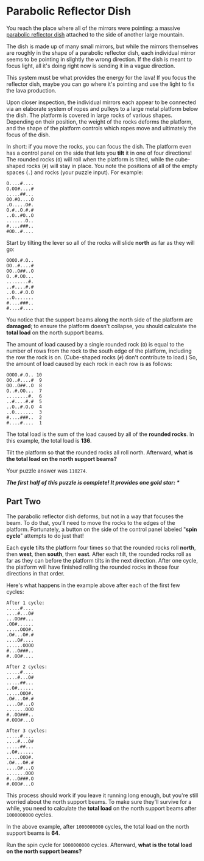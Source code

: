 # Parabolic Reflector Dish

You reach the place where all of the mirrors were pointing: a
massive [parabolic reflector dish](https://en.wikipedia.org/wiki/Parabolic_reflector) attached to the side of another
large mountain.

The dish is made up of many small mirrors, but while the mirrors themselves are roughly in the shape of a parabolic
reflector dish, each individual mirror seems to be pointing in slightly the wrong direction. If the dish is meant to
focus light, all it's doing right now is sending it in a vague direction.

This system must be what provides the energy for the lava! If you focus the reflector dish, maybe you can go where it's
pointing and use the light to fix the lava production.

Upon closer inspection, the individual mirrors each appear to be connected via an elaborate system of ropes and pulleys
to a large metal platform below the dish. The platform is covered in large rocks of various shapes. Depending on their
position, the weight of the rocks deforms the platform, and the shape of the platform controls which ropes move and
ultimately the focus of the dish.

In short: if you move the rocks, you can focus the dish. The platform even has a control panel on the side that lets you
**tilt** it in one of four directions! The rounded rocks (`O`) will roll when the platform is tilted, while the
cube-shaped rocks (`#`) will stay in place. You note the positions of all of the empty spaces (`.`) and rocks (your
puzzle input). For example:

```
O....#....
O.OO#....#
.....##...
OO.#O....O
.O.....O#.
O.#..O.#.#
..O..#O..O
.......O..
#....###..
#OO..#....
```

Start by tilting the lever so all of the rocks will slide **north** as far as they will go:

```
OOOO.#.O..
OO..#....#
OO..O##..O
O..#.OO...
........#.
..#....#.#
..O..#.O.O
..O.......
#....###..
#....#....
```

You notice that the support beams along the north side of the platform are **damaged**; to ensure the platform doesn't
collapse, you should calculate the **total load** on the north support beams.

The amount of load caused by a single rounded rock (`O`) is equal to the number of rows from the rock to the south edge
of the platform, including the row the rock is on. (Cube-shaped rocks (`#`) don't contribute to load.) So, the amount of
load caused by each rock in each row is as follows:

```
OOOO.#.O.. 10
OO..#....#  9
OO..O##..O  8
O..#.OO...  7
........#.  6
..#....#.#  5
..O..#.O.O  4
..O.......  3
#....###..  2
#....#....  1
```

The total load is the sum of the load caused by all of the **rounded rocks**. In this example, the total load is
**136**.

Tilt the platform so that the rounded rocks all roll north. Afterward, **what is the total load on the north support
beams?**

Your puzzle answer was `110274`.

*__The first half of this puzzle is complete! It provides one gold star: *__*

## Part Two

The parabolic reflector dish deforms, but not in a way that focuses the beam. To do that, you'll need to move the rocks
to the edges of the platform. Fortunately, a button on the side of the control panel labeled "**spin cycle**" attempts
to do just that!

Each **cycle** tilts the platform four times so that the rounded rocks roll **north**, then **west**, then **south**,
then **east**. After each tilt, the rounded rocks roll as far as they can before the platform tilts in the next
direction. After one cycle, the platform will have finished rolling the rounded rocks in those four directions in that
order.

Here's what happens in the example above after each of the first few cycles:

```
After 1 cycle:
.....#....
....#...O#
...OO##...
.OO#......
.....OOO#.
.O#...O#.#
....O#....
......OOOO
#...O###..
#..OO#....

After 2 cycles:
.....#....
....#...O#
.....##...
..O#......
.....OOO#.
.O#...O#.#
....O#...O
.......OOO
#..OO###..
#.OOO#...O

After 3 cycles:
.....#....
....#...O#
.....##...
..O#......
.....OOO#.
.O#...O#.#
....O#...O
.......OOO
#...O###.O
#.OOO#...O
```

This process should work if you leave it running long enough, but you're still worried about the north support beams.
To make sure they'll survive for a while, you need to calculate the **total load** on the north support beams after
`1000000000` cycles.

In the above example, after `1000000000` cycles, the total load on the north support beams is **64**.

Run the spin cycle for `1000000000` cycles. Afterward, **what is the total load on the north support beams?**
